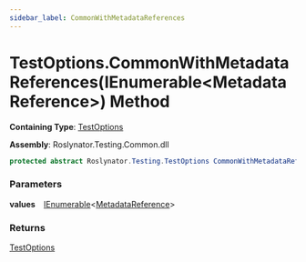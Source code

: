 ```yaml
---
sidebar_label: CommonWithMetadataReferences
---
```


# TestOptions\.CommonWithMetadataReferences\(IEnumerable&lt;MetadataReference&gt;\) Method

**Containing Type**: [TestOptions](../index.md)

**Assembly**: Roslynator\.Testing\.Common\.dll

```csharp
protected abstract Roslynator.Testing.TestOptions CommonWithMetadataReferences(System.Collections.Generic.IEnumerable<Microsoft.CodeAnalysis.MetadataReference> values)
```

### Parameters

**values** &ensp; [IEnumerable](https://docs.microsoft.com/en-us/dotnet/api/system.collections.generic.ienumerable-1)&lt;[MetadataReference](https://docs.microsoft.com/en-us/dotnet/api/microsoft.codeanalysis.metadatareference)&gt;

### Returns

[TestOptions](../index.md)

